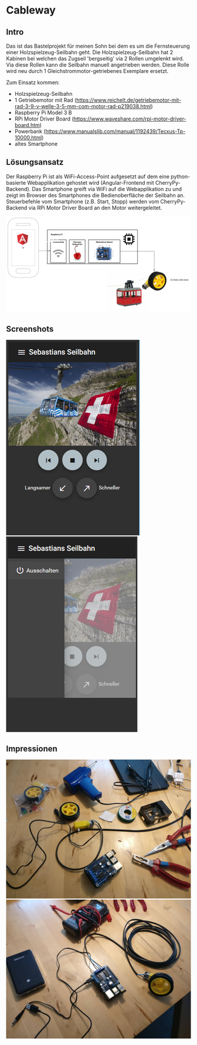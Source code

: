 # Cableway

## Intro

Das ist das Bastelprojekt für meinen Sohn bei dem es um die Fernsteuerung einer Holzspielzeug-Seilbahn geht.
Die Holzspielzeug-Seilbahn hat 2 Kabinen bei welchen das Zugseil 'bergseitig' via 2 Rollen umgelenkt wird.
Via diese Rollen kann die Seilbahn manuell angetrieben werden. Diese Rolle wird neu durch 1 Gleichstrommotor-getriebenes Exemplare ersetzt.

Zum Einsatz kommen:

- Holzspielzeug-Seilbahn
- 1 Getriebemotor mit Rad (https://www.reichelt.de/getriebemotor-mit-rad-3-9-v-welle-3-5-mm-com-motor-rad-p219038.html)
- Raspberry Pi Model 3 B
- RPi Motor Driver Board (https://www.waveshare.com/rpi-motor-driver-board.htm)
- Powerbank (https://www.manualslib.com/manual/1192439/Tecxus-Tp-10000.html)
- altes Smartphone

## Lösungsansatz

Der Raspberry Pi ist als WiFi-Access-Point aufgesetzt auf dem eine python-basierte Webapplikation gehostet wird (Angular-Frontend mit CherryPy-Backend).
Das Smartphone greift via WiFi auf die Webapplikation zu und zeigt im Browser des Smartphones die Bedienoberfläche der Seilbahn an.
Steuerbefehle vom Smartphone (z.B. Start, Stopp) werden vom CherryPy-Backend via RPi Motor Driver Board an den Motor weitergeleitet.

![Screenshot 1](/screenshots/solution-blocks.PNG)


## Screenshots

![Screenshot 1](/screenshots/screenshot-1.PNG)
![Screenshot 2](/screenshots/screenshot-2.PNG)

## Impressionen

![Impression 1](/screenshots/impression-1.jpg)
![Impression 2](/screenshots/impression-2.jpg)
